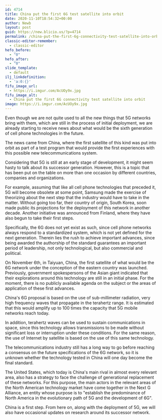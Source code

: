 ```yaml
---
id: 4714
title: China put the first 6G test satellite into orbit
date: 2020-11-10T18:54:32+00:00
author: Newb
layout: post
guid: https://new.blicio.us/?p=4714
permalink: /china-put-the-first-6g-connectivity-test-satellite-into-orbit/
classic-editor-remember:
  - classic-editor
hefo_before:
  - "0"
hefo_after:
  - "0"
slide_template:
  - default
ilj_linkdefinition:
  - 'a:0:{}'
fifu_image_url:
  - https://i.imgur.com/AcUOy9x.jpg
fifu_image_alt:
  - China put the first 6G connectivity test satellite into orbit
image: https://i.imgur.com/AcUOy9x.jpg
---
```

Even though we are not quite used to all the new things that 5G networks bring with them, which are still in the process of initial deployment, we are already starting to receive news about what would be the sixth generation of cell phone technologies in the future.



The news came from China, where the first satellite of this kind was put into orbit as part of a test program that would provide the first experiences with this possible new telecommunications system.

Considering that 5G is still at an early stage of development, it might seem hasty to talk about its successor generation. However, this is a topic that has been put on the table on more than one occasion by different countries, companies and organizations.

For example, assuming that like all cell phone technologies that preceded it, 5G will become obsolete at some point, Samsung made the exercise of theorizing about the next step that the industry would have to take in the matter. Without going too far, their country of origin, South Korea, soon made public its projections for the deployment of this network in another decade. Another initiative was announced from Finland, where they have also begun to take their first steps.

Specifically, the 6G does not yet exist as such, since cell phone networks always respond to a standardized system, which is not yet defined for the next generation. Therein lies the rush to achieve important advances, since being awarded the authorship of the standard guarantees an important period of leadership, not only technological, but also commercial and political.

On November 6th, in Taiyuan, China, the first satellite of what would be the 6G network under the conception of the eastern country was launched. Previously, government spokespersons of the Asian giant indicated that their explorations around this technology are still in an initial phase. For the moment, there is no publicly available agenda on the subject or the areas of application of these first advances.

China's 6G proposal is based on the use of sub-millimeter radiation, very high frequency waves that propagate in the terahertz range. It is estimated that this would amplify up to 100 times the capacity that 5G mobile networks reach today.

In addition, terahertz waves can be used to sustain communications in space, since this technology allows transmissions to be made without significant loss or interruption under these conditions. For the same reason, the use of Internet by satellite is based on the use of this same technology.

The telecommunications industry still has a long way to go before reaching a consensus on the future specifications of the 6G network, so it is unknown whether the technology tested in China will one day become the final standard.

The United States, which today is China's main rival in almost every relevant area, also has a strategy to face the challenge of generational replacement of these networks. For this purpose, the main actors in the relevant areas of the North American technology market have come together in the Next G Alliance, an entity whose purpose is to "establish the predominance of North America in the evolutionary path of 5G and the development of 6G".

China is a first step. From here on, along with the deployment of 5G, we will also have occasional updates on research around its successor network.